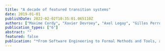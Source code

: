 ```yaml
---
title: "A decade of featured transition systems"
date: 2019-01-01
publishDate: 2022-02-02T10:35:01.065110Z
authors: ["Maxime Cordy", "Xavier Devroey", "Axel Legay", "Gilles Perrouin", "Andreas Classen", "Patrick Heymans", "Pierre-Yves Schobbens", "Jean-François Raskin"]
publication_types: ["6"]
abstract: ""
featured: false
publication: "*From Software Engineering to Formal Methods and Tools, and Back*"
---
```


